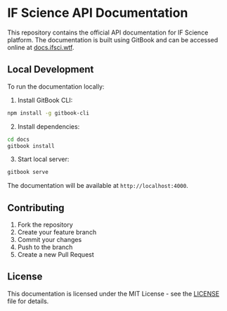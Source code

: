 # IF Science API Documentation

This repository contains the official API documentation for IF Science platform. The documentation is built using GitBook and can be accessed online at [docs.ifsci.wtf](https://docs.ifsci.wtf).

## Local Development

To run the documentation locally:

1. Install GitBook CLI:
```bash
npm install -g gitbook-cli
```

2. Install dependencies:
```bash
cd docs
gitbook install
```

3. Start local server:
```bash
gitbook serve
```

The documentation will be available at `http://localhost:4000`.

## Contributing

1. Fork the repository
2. Create your feature branch
3. Commit your changes
4. Push to the branch
5. Create a new Pull Request

## License

This documentation is licensed under the MIT License - see the [LICENSE](LICENSE) file for details.
